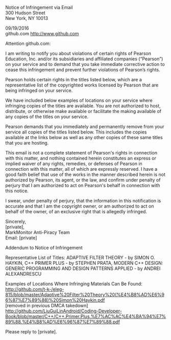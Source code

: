 Notice of Infringement via Email  
300 Hudson Street  
New York, NY 10013  

09/19/2016  
github.com http://www.github.com

Attention github.com:

I am writing to notify you about violations of certain rights of Pearson Education, Inc. and/or its subsidiaries and affiliated companies (“Pearson”) on your service and to demand that you take immediate corrective action to cease this infringement and prevent further violations of Pearson’s rights.

Pearson holds certain rights in the titles listed below, which are a representative list of the copyrighted works licensed by Pearson that are being infringed on your service.

We have included below examples of locations on your service where infringing copies of the titles are available. You are not authorized to host, distribute, or otherwise make available or facilitate the making available of any copies of the titles on your service.

Pearson demands that you immediately and permanently remove from your service all copies of the titles listed below. This includes the copies available at the links below as well as any other copies of these same titles that you are hosting.

This email is not a complete statement of Pearson's rights in connection with this matter, and nothing contained herein constitutes an express or implied waiver of any rights, remedies, or defenses of Pearson in connection with this matter, all of which are expressly reserved. I have a good faith belief that use of the works in the manner described herein is not authorized by Pearson, its agent, or the law, and confirm under penalty of perjury that I am authorized to act on Pearson's behalf in connection with this notice.

I swear, under penalty of perjury, that the information in this notification is accurate and that I am the copyright owner, or am authorized to act on behalf of the owner, of an exclusive right that is allegedly infringed.

Sincerely,  
[private],    
MarkMonitor Anti-Piracy Team    
Email: [private]  

Addendum to Notice of Infringement

Representative List of Titles:
ADAPTIVE FILTER THEORY - by SIMON O. HAYKIN, C++ PRIMER PLUS - by STEPHEN PRATA, MODERN C++ DESIGN: GENERIC PROGRAMMING AND DESIGN PATTERNS APPLIED - by ANDREI ALEXANDRESCU

Examples of Locations Where Infringing Materials Can Be Found:  
http://github.com/t-k-/eleg-815/blob/master/Adaptive%20Filter%20Theory%20(%E4%B8%AD%E6%96%87%E7%89%88)%20Simon%20Haykin.pdf  
[removed in previous DMCA takedown]  
http://github.com/LiuGuiLinAndroid/Coding-Developer-Book/blob/master/C++/C++.Primer.Plus.%E7%AC%AC%E4%BA%94%E7%89%88.%E4%B8%AD%E6%96%87%E7%89%88.pdf

Please reply to [private].
